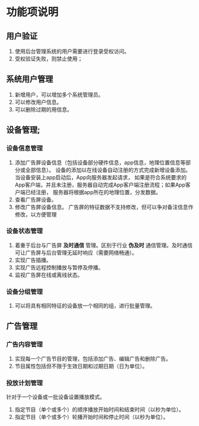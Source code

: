 # 功能项说明

## 用户验证
1. 使用后台管理系统的用户需要进行登录受权访问。
2. 受权验证失败，则禁止使用；
## 系统用户管理
1. 新增用户，可以增加多个系统管理员。
2. 可以修改用户信息。
3. 可以删除过期的用信息。
## 设备管理;
### 设备信息管理
1. 添加广告屏设备信息（包括设备部分硬件信息，app信息，地理位置信息等部分或全部信息）。
	设备的添加以在线设备自动注册的方式完成新增设备添加。当设备安装上app启动后，App向服务器发起请求，
	如果是符合系统要求的App客户端，并且未注册，服务器自动完成App客户端注册流程；如果App客户端已经注册，
	服务器将根据app所在的地理位置，分发数据。
2. 查看广告屏设备。
3. 修改广告屏设备信息。
	广告屏的特征数据不支持修改，但可以争对备注信息作修改，以方便管理
### 设备状态管理
1. 着重于后台与广告屏 **及时通信** 管理。区别于行业 **伪及时** 通信管理。及时通信可让广告屏与后台管理无延时响应（需要网络畅通）。
2. 实现广告插播。
3. 实现广告远程控制播放与暂停及停播。
4. 监视广告屏在线或离线状态。
### 设备分组管理
1. 可以将具有相同特征的设备放一个相同的组，进行批量管理。
## 广告管理
### 广告内容管理
1. 实现每一个广告节目的管理，包括添加广告、编辑广告和删除广告。
2. 节目属性包括但不限于生效日期和过期日期（日为单位）。
### 投放计划管理
针对于一个设备或一批设备设置播放模式。
1. 指定节目（单个或多个）的顺序播放开始时间和结束时间（以秒为单位）。
2. 指定节目（单个或多个）轮播开始时间和停止时间（以秒为单位）。
